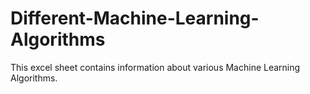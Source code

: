 # Different-Machine-Learning-Algorithms

This excel sheet contains information about various Machine Learning Algorithms.
